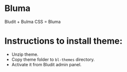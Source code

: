 # Bluma

Bludit + Bulma CSS = Bluma

# Instructions to install theme:
* Unzip theme.
* Copy theme folder to `bl-themes` directory.
* Activate it from Bludit admin panel.
